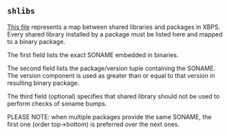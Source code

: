 ## `shlibs`

[This file](shlibs) represents a map between shared libraries and packages
in XBPS. Every shared library installed by a package must be listed here
and mapped to a binary package.

The first field lists the exact SONAME embedded in binaries.

The second field lists the package/version tuple containing the
SONAME. The version component is used as greater than or equal to that
version in resulting binary package.

The third field (optional) specifies that shared library should not be
used to perform checks of soname bumps.

PLEASE NOTE: when multiple packages provide the same SONAME, the first
one (order top->bottom) is preferred over the next ones.
